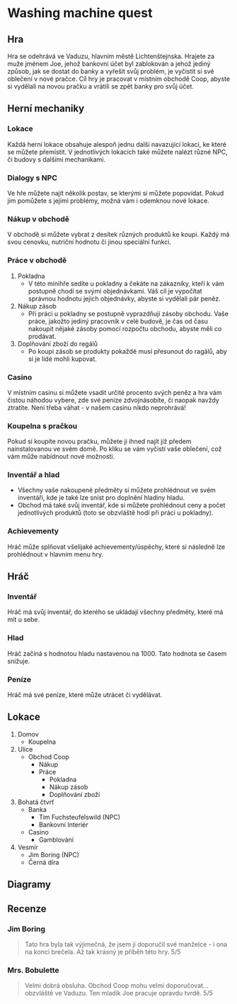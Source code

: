 # Washing machine quest


## Hra

Hra se odehrává ve Vaduzu, hlavním městě Lichtenštejnska. Hrajete za muže jménem Joe, jehož bankovní účet byl zablokován a jehož jediný způsob, jak se dostat do banky a vyřešit svůj problém, je vyčistit si své oblečení v nové pračce. Cíl hry je pracovat v místním obchodě Coop, abyste si vydělali na novou pračku a vrátili se zpět banky pro svůj účet.


## Herní mechaniky

### Lokace

Každá herní lokace obsahuje alespoň jednu další navazující lokaci, ke které se můžete přemístit. V jednotlivých lokacích také můžete nalézt různé NPC, či budovy s dalšími mechanikami.

### Dialogy s NPC

Ve hře můžete najít několik postav, se kterými si můžete popovídat. Pokud jim pomůžete s jejimi problémy, možná vám i odemknou nové lokace.

### Nákup v obchodě

V obchodě si můžete vybrat z desítek různých produktů ke koupi. Každý má svou cenovku, nutriční hodnotu či jinou speciální funkci.

### Práce v obchodě

1. Pokladna
   - V této minihře sedíte u pokladny a čekáte na zákazníky, kteří k vám postupně chodí se svými objednávkami. Váš cíl je vypočítat správnou hodnotu jejich objednávky, abyste si vydělali pár peněz.
2. Nákup zásob
   - Při práci u pokladny se postupně vyprazdňují zásoby obchodu. Vaše práce, jakožto jediný pracovník v celé budově, je čas od času nakoupit nějaké zásoby pomocí rozpočtu obchodu, abyste měli co prodávat.
3. Doplňování zboží do regálů
   - Po koupi zásob se produkty pokaždé musí přesunout do ragálů, aby si je lidé mohli kupovat.

### Casino

V místním casinu si můžete vsadit určité procento svých peněz a hra vám čistou náhodou vybere, zde své peníze zdvojnásobíte, či naopak navždy ztratíte. Není třeba váhat - v našem casinu nikdo neprohrává!

### Koupelna s pračkou

Pokud si koupíte novou pračku, můžete ji ihned najít již předem nainstalovanou ve svém domě. Po kliku se vám vyčistí vaše oblečení, což vám může nabídnout nové možnosti.

### Inventář a hlad

- Všechny vaše nakoupené předměty si můžete prohlédnout ve svém inventáři, kde je také lze sníst pro doplnění hladiny hladu.
- Obchod má také svůj inventář, kde si můžete prohlédnout ceny a počet jednotlivých produktů (toto se obzvláště hodí při práci u pokladny).

### Achievementy

Hráč může splňovat všelijaké achievementy/úspěchy, které si následně lze prohlédnout v hlavním menu hry.


## Hráč

### Inventář

Hráč má svůj inventář, do kterého se ukládají všechny předměty, které má mít u sebe.

### Hlad

Hráč začíná s hodnotou hladu nastavenou na 1000. Tato hodnota se časem snižuje.

### Peníze

Hráč má své peníze, které může utrácet či vydělávat.


## Lokace

1. Domov
   - Koupelna
2. Ulice
   - Obchod Coop
     - Nákup
     - Práce
       - Pokladna
       - Nákup zásob
       - Doplňování zboží
3. Bohatá čtvrť
   - Banka
     - Tim Fuchsteufelswild (NPC)
     - Bankovní Interiér
   - Casino
     - Gamblování
4. Vesmír
   - Jim Boring (NPC)
   - Černá díra

## Diagramy



## Recenze

### Jim Boring

> Tato hra byla tak výjimečná, že jsem ji doporučil své manželce - i ona na konci brečela. Až tak krásný je příběh této hry. 5/5

### Mrs. Bobulette

> Velmi dobrá obsluha. Obchod Coop mohu velmi doporučovat... obzvláště ve Vaduzu. Ten mladík Joe pracuje opravdu tvrdě. 5/5
